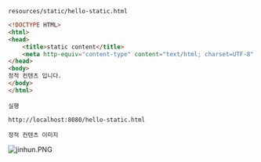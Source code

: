 ```resources/static/hello-static.html```

```html
<!DOCTYPE HTML>
<html>
<head>
    <title>static content</title>
    <meta http-equiv="content-type" content="text/html; charset=UTF-8" />
</head>
<body>
정적 컨텐츠 입니다.
</body>
</html>
```

`실행`

``http://localhost:8080/hello-static.html``

`정적 컨텐츠 이미지`

![jinhun.PNG](https://s3-us-west-2.amazonaws.com/secure.notion-static.com/c3901284-5085-4dcf-b559-43eb9235c950/jinhun.png)